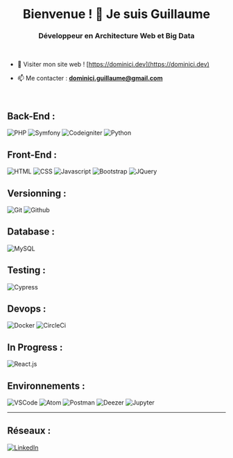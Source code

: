 <h1 align="center">Bienvenue ! 👋 Je suis Guillaume</h1>
<h3 align="center">Développeur en Architecture Web et Big Data</h3>
<br>

- 📝 Visiter mon site web ! [https://dominici.dev](https://dominici.dev)

- 📫 Me contacter : **dominici.guillaume@gmail.com**
<br>

<h2 align="left">Back-End :</h2>
<p>
<img alt="PHP" src="https://img.shields.io/badge/php-777BB4.svg?&style=for-the-badge&logo=php&logoColor=white&logoWidth=20" />
<img alt="Symfony" src="https://img.shields.io/badge/symfony-000000.svg?&style=for-the-badge&logo=symfony&logoColor=white&logoWidth=20" />
<img alt="Codeigniter" src="https://img.shields.io/badge/codeigniter-FF2D20.svg?&style=for-the-badge&logo=codeigniter&logoColor=ffffff&logoWidth=20" />
<img alt="Python" src="https://img.shields.io/badge/python-3b6c96.svg?&style=for-the-badge&logo=python&logoColor=ffffff&logoWidth=20" />
</p>


<h2 align="left">Front-End :</h2>
<p>
<img alt="HTML" src="https://img.shields.io/badge/html5-E34F26.svg?&style=for-the-badge&logo=html5&logoColor=white&logoWidth=20" />
<img alt="CSS" src="https://img.shields.io/badge/css-1572B6.svg?&style=for-the-badge&logo=css3&logoColor=white&logoWidth=20" />
<img alt="Javascript" src="https://img.shields.io/badge/javascript-323330.svg?&style=for-the-badge&logo=javascript&logoColor=F7DF1E&logoWidth=20" />
<img alt="Bootstrap" src="https://img.shields.io/badge/bootstrap-563D7C.svg?&style=for-the-badge&logo=bootstrap&logoColor=white&logoWidth=20" />
<img alt="JQuery" src="https://img.shields.io/badge/jquery-0769AD.svg?&style=for-the-badge&logo=jquery&logoColor=white&logoWidth=20" />
</p>

<h2 align="left">Versionning :</h2>
<p>
<img alt="Git" src="https://img.shields.io/badge/git-F05032.svg?&style=for-the-badge&logo=git&logoColor=white&logoWidth=20" />
<img alt="Github" src="https://img.shields.io/badge/github-100000.svg?&style=for-the-badge&logo=github&logoColor=white&logoWidth=20" />
</p>

<h2 align="left">Database :</h2>
<p>
<img alt="MySQL" src="https://img.shields.io/badge/mysql-316192.svg?&style=for-the-badge&logo=mysql&logoColor=white&logoWidth=20" />
</p>

<h2 align="left">Testing :</h2>
<p>
<img alt="Cypress" src="https://img.shields.io/badge/cypress-000000.svg?&style=for-the-badge&logo=cypress&logoColor=white&logoWidth=20" />
</p>

<h2 align="left">Devops :</h2>
<p>
<img alt="Docker" src="https://img.shields.io/badge/docker-0098d5.svg?&style=for-the-badge&logo=docker&logoColor=white&logoWidth=20" />
<img alt="CircleCi" src="https://img.shields.io/badge/circleci-00353e.svg?&style=for-the-badge&logo=circleci&logoColor=white&logoWidth=20" />
</p>

<h2>In Progress :</h2>
<p>
<img alt="React.js" src="https://img.shields.io/badge/React-20232A?style=for-the-badge&logo=react&logoColor=61DAFB&logoWidth=20" />
</p>

<h2>Environnements :</h2>
<p>
<img alt="VSCode" src="https://img.shields.io/badge/visualstudio-0083ca.svg?&style=for-the-badge&logo=visualstudio&logoColor=white&logoWidth=20" />
<img alt="Atom" src="https://img.shields.io/badge/atom-white.svg?&style=for-the-badge&logo=atom&logoColor=12a271&logoWidth=20" />
<img alt="Postman" src="https://img.shields.io/badge/postman-E95420.svg?&style=for-the-badge&logo=postman&logoColor=white&logoWidth=20" />
<img alt="Deezer" src="https://img.shields.io/badge/deezer-000555.svg?&style=for-the-badge&logo=deezer&logoColor=white&logoWidth=20" />
<img alt="Jupyter" src="https://img.shields.io/badge/jupyter-eb7325.svg?&style=for-the-badge&logo=jupyter&logoColor=white&logoWidth=20" />
</p>

<hr>

<h2>Réseaux :</h2>
<p>
  <a href="https://www.linkedin.com/in/guillaume-dominici-9a5a3a164/" target="_blank"><img alt="LinkedIn" src="https://img.shields.io/badge/linkedin-%230077B5.svg?&style=for-the-badge&logo=linkedin&logoColor=white" /></a> 
</p>

